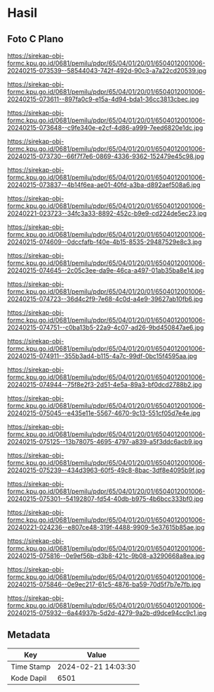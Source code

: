 # Hasil

## Foto C Plano

https://sirekap-obj-formc.kpu.go.id/0681/pemilu/pdpr/65/04/01/20/01/6504012001006-20240215-073539--58544043-742f-492d-90c3-a7a22cd20539.jpg

https://sirekap-obj-formc.kpu.go.id/0681/pemilu/pdpr/65/04/01/20/01/6504012001006-20240215-073611--897fa0c9-e15a-4d94-bda1-36cc3813cbec.jpg

https://sirekap-obj-formc.kpu.go.id/0681/pemilu/pdpr/65/04/01/20/01/6504012001006-20240215-073648--c9fe340e-e2cf-4d86-a999-7eed6820e1dc.jpg

https://sirekap-obj-formc.kpu.go.id/0681/pemilu/pdpr/65/04/01/20/01/6504012001006-20240215-073730--66f7f7e6-0869-4336-9362-152479e45c98.jpg

https://sirekap-obj-formc.kpu.go.id/0681/pemilu/pdpr/65/04/01/20/01/6504012001006-20240215-073837--4b14f6ea-ae01-40fd-a3ba-d892aef508a6.jpg

https://sirekap-obj-formc.kpu.go.id/0681/pemilu/pdpr/65/04/01/20/01/6504012001006-20240221-023723--34fc3a33-8892-452c-b9e9-cd224de5ec23.jpg

https://sirekap-obj-formc.kpu.go.id/0681/pemilu/pdpr/65/04/01/20/01/6504012001006-20240215-074609--0dccfafb-f40e-4b15-8535-29487529e8c3.jpg

https://sirekap-obj-formc.kpu.go.id/0681/pemilu/pdpr/65/04/01/20/01/6504012001006-20240215-074645--2c05c3ee-da9e-46ca-a497-01ab35ba8e14.jpg

https://sirekap-obj-formc.kpu.go.id/0681/pemilu/pdpr/65/04/01/20/01/6504012001006-20240215-074723--36d4c2f9-7e68-4c0d-a4e9-39627ab10fb6.jpg

https://sirekap-obj-formc.kpu.go.id/0681/pemilu/pdpr/65/04/01/20/01/6504012001006-20240215-074751--c0ba13b5-22a9-4c07-ad26-9bd450847ae6.jpg

https://sirekap-obj-formc.kpu.go.id/0681/pemilu/pdpr/65/04/01/20/01/6504012001006-20240215-074911--355b3ad4-b115-4a7c-99df-0bc15f4595aa.jpg

https://sirekap-obj-formc.kpu.go.id/0681/pemilu/pdpr/65/04/01/20/01/6504012001006-20240215-074944--75f8e2f3-2d51-4e5a-89a3-bf0dcd2788b2.jpg

https://sirekap-obj-formc.kpu.go.id/0681/pemilu/pdpr/65/04/01/20/01/6504012001006-20240215-075045--e435e11e-5567-4670-9c13-551cf05d7e4e.jpg

https://sirekap-obj-formc.kpu.go.id/0681/pemilu/pdpr/65/04/01/20/01/6504012001006-20240215-075125--13b78075-4695-4797-a839-a5f3ddc6acb9.jpg

https://sirekap-obj-formc.kpu.go.id/0681/pemilu/pdpr/65/04/01/20/01/6504012001006-20240215-075239--434d3963-60f5-49c8-8bac-3df8e4095b9f.jpg

https://sirekap-obj-formc.kpu.go.id/0681/pemilu/pdpr/65/04/01/20/01/6504012001006-20240215-075301--54192807-fd54-40db-b975-4b6bcc333bf0.jpg

https://sirekap-obj-formc.kpu.go.id/0681/pemilu/pdpr/65/04/01/20/01/6504012001006-20240221-024236--e807ce48-319f-4488-9909-5e37615b85ae.jpg

https://sirekap-obj-formc.kpu.go.id/0681/pemilu/pdpr/65/04/01/20/01/6504012001006-20240215-075816--0e9ef56b-d3b8-421c-9b08-a3290668a8ea.jpg

https://sirekap-obj-formc.kpu.go.id/0681/pemilu/pdpr/65/04/01/20/01/6504012001006-20240215-075846--0e9ec217-61c5-4876-ba59-70d5f7b7e7fb.jpg

https://sirekap-obj-formc.kpu.go.id/0681/pemilu/pdpr/65/04/01/20/01/6504012001006-20240215-075932--6a44937b-5d2d-4279-9a2b-d9dce94cc9c1.jpg


## Metadata

| Key        | Value               |
| ---------- | ------------------- |
| Time Stamp | 2024-02-21 14:03:30 |
| Kode Dapil | 6501                |



